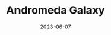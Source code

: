 ---
title: "Andromeda Galaxy"
cc-type: galaxy
constellation:
  - Andromeda
date: 2023-06-07
hashtag: "andromeda-galaxy"
near:
  - Milky Way
subdivision-of:
  - Local Group
tags:
  - Andromeda
  - galaxy
---